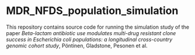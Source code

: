 # MDR_NFDS_population_simulation

This repository contains source code for running the simulation study of the paper *Beta-lactam antibiotic use modulates multi-drug resistant clone success in Escherichia coli populations: a longitudinal cross-country genomic cohort study*, Pöntinen, Gladstone, Pesonen et al. 
